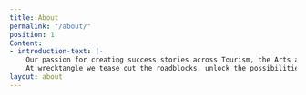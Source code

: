 ```yaml
---
title: About
permalink: "/about/"
position: 1
Content:
- introduction-text: |-
    Our passion for creating success stories across Tourism, the Arts and Culture, Education and Events, starts with a first-class operational model and exceptional customer experiences.
    At wrecktangle we tease out the roadblocks, unlock the possibilities and help you focus on the important stuff. After all, it's important for a reason.
layout: about
---
```


